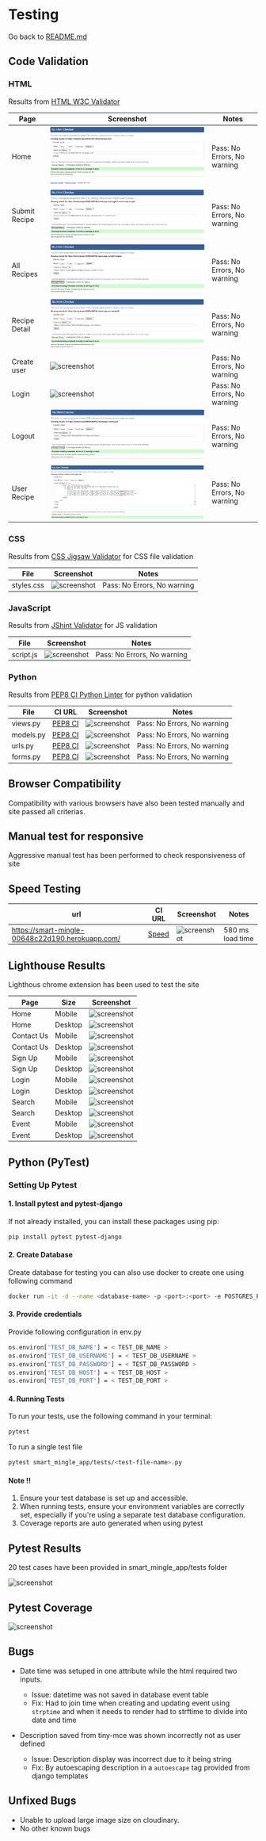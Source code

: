 # Testing

Go back to [README.md](README.md)

## Code Validation

### HTML

Results from [HTML W3C Validator](https://validator.w3.org)

| Page         | Screenshot                           | Notes                       |
|--------------|--------------------------------------|-----------------------------|
| Home         | ![screenshot](static/images/testing/validation-w3-home.png) | Pass: No Errors, No warning |
| Submit Recipe        | ![screenshot](static/images/testing/validation-w3-submit.png) | Pass: No Errors, No warning |
| All Recipes | ![screenshot](static/images/testing/validation-w3-allrecipe.png) | Pass: No Errors, No warning |
| Recipe Detail       | ![screenshot](static/images/testing/validation-w3-recipe-detail.png) | Pass: No Errors, No warning |
| Create user      | ![screenshot](images/testing/w8.png) | Pass: No Errors, No warning |
| Login        | ![screenshot](images/testing/w7.png) | Pass: No Errors, No warning |
| Logout         | ![screenshot](static/images/testing/validation-w3-logout.png) | Pass: No Errors, No warning |
| User Recipe          | ![screenshot](static/images/testing/validation-w3-user-recipe.png) | Pass: No Errors, No warning |

### CSS

Results from [CSS Jigsaw Validator](https://jigsaw.w3.org/css-validator) for CSS file validation

| File       | Screenshot                                        | Notes           |
|------------|---------------------------------------------------|-----------------|
| styles.css | ![screenshot](images/testing/w1.png) | Pass: No Errors, No warning  |

### JavaScript

Results from [JShint Validator](https://jshint.com) for JS validation

| File      | Screenshot                           | Notes                        |
|-----------|--------------------------------------|------------------------------|
| script.js | ![screenshot](images/testing/j1.png) | Pass: No Errors, No warning  |

### Python

Results from [PEP8 CI Python Linter](https://pep8ci.herokuapp.com) for python validation

| File      | CI URL                                  | Screenshot                           | Notes                       |
|-----------|-----------------------------------------|--------------------------------------|-----------------------------|
| views.py  | [PEP8 CI](https://pep8ci.herokuapp.com) | ![screenshot](images/testing/p4.png) | Pass: No Errors, No warning |
| models.py | [PEP8 CI](https://pep8ci.herokuapp.com) | ![screenshot](images/testing/p2.png) | Pass: No Errors, No warning |
| urls.py   | [PEP8 CI](https://pep8ci.herokuapp.com) | ![screenshot](images/testing/p1.png) | Pass: No Errors, No warning |
| forms.py  | [PEP8 CI](https://pep8ci.herokuapp.com) | ![screenshot](images/testing/p3.png) | Pass: No Errors, No warning |

## Browser Compatibility

Compatibility with various browsers have also been tested manually and site passed all criterias.

## Manual test for responsive

Aggressive manual test has been performed to check responsiveness of site

## Speed Testing

| url                                             | CI URL                                               | Screenshot                            | Notes            |
|-------------------------------------------------|------------------------------------------------------|---------------------------------------|------------------|
| https://smart-mingle-00648c22d190.herokuapp.com/ | [Speed](https://tools.pingdom.com/#6325095843c00000) | ![screenshot](images/testing/s1.png)  | 580 ms load time |

## Lighthouse Results

Lighthous chrome extension has been used to test the site

| Page       | Size    | Screenshot                            | 
|------------|---------|---------------------------------------|
| Home       | Mobile  | ![screenshot](images/testing/l1.png)  | 
| Home       | Desktop | ![screenshot](images/testing/ld1.png) | 
| Contact Us | Mobile  | ![screenshot](images/testing/l2.png)  | 
| Contact Us | Desktop | ![screenshot](images/testing/ld2.png) | 
| Sign Up    | Mobile  | ![screenshot](images/testing/l3.png)  | 
| Sign Up    | Desktop | ![screenshot](images/testing/ld3.png) | 
| Login      | Mobile  | ![screenshot](images/testing/l4.png)  | 
| Login      | Desktop | ![screenshot](images/testing/ld4.png) | 
| Search     | Mobile  | ![screenshot](images/testing/l5.png)  | 
| Search     | Desktop | ![screenshot](images/testing/ld5.png) | 
| Event      | Mobile  | ![screenshot](images/testing/l6.png)  | 
| Event      | Desktop | ![screenshot](images/testing/ld6.png) | 

## Python (PyTest)

### Setting Up Pytest

#### 1. Install pytest and pytest-django

If not already installed, you can install these packages using pip:

```bash
pip install pytest pytest-django
```

#### 2. Create Database

Create database for testing you can also use docker to create one using following command

```bash
docker run -it -d --name <database-name> -p <port>:<port> -e POSTGRES_PASSWORD=<password> <user-name>
```

#### 3. Provide credentials

Provide following configuration in env.py

````bash
os.environ['TEST_DB_NAME'] = < TEST_DB_NAME >
os.environ['TEST_DB_USERNAME'] = < TEST_DB_USERNAME >
os.environ['TEST_DB_PASSWORD'] = < TEST_DB_PASSWORD >
os.environ['TEST_DB_HOST'] = < TEST_DB_HOST >
os.environ['TEST_DB_PORT'] = < TEST_DB_PORT >
````

#### 4. Running Tests

To run your tests, use the following command in your terminal:

```bash
pytest
```

To run a single test file

```bash
pytest smart_mingle_app/tests/<test-file-name>.py
```

#### Note !!

1. Ensure your test database is set up and accessible.
2. When running tests, ensure your environment variables are correctly set, especially if you're using a separate test
   database configuration.
3. Coverage reports are auto generated when using pytest

## Pytest Results

20 test cases have been provided in smart_mingle_app/tests folder

![screenshot](images/testing/test-res.png)

## Pytest Coverage

![screenshot](images/testing/coverage.png)

## Bugs

- Date time was setuped in one attribute while the html required two inputs.

  - Issue: datetime was not saved in database event table
  - Fix: Had to join time when creating and updating event using `strptime` and when it needs to render 
  had to strftime to divide into date and time
  
- Description saved from tiny-mce was shown incorrectly not as user defined
  - Issue: Description display was incorrect due to it being string
  - Fix: By autoescaping description in a `autoescape` tag provided from django templates

## Unfixed Bugs

- Unable to upload large image size on cloudinary.
- No other known bugs